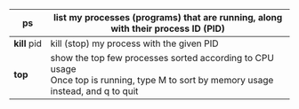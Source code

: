 |**ps**|list my processes (programs) that are running, along with their process ID (PID)|
|---|---|
|**kill** pid|kill (stop) my process with the given PID|
|**top**|show the top few processes sorted according to CPU usage  <br>Once top is running, type M to sort by memory usage instead, and q to quit|